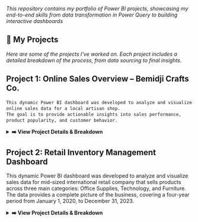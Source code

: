 <p align="center">

*This repository contains my portfolio of Power BI projects, showcasing my end-to-end skills from data transformation in Power Query to building interactive dashboards*

## 🚀 My Projects  
*Here are some of the projects I've worked on. Each project includes a detailed breakdown of the process, from data sourcing to final insights.*

   ## Project 1: Online Sales Overview – Bemidji Crafts Co.
    This dynamic Power BI dashboard was developed to analyze and visualize online sales data for a local artisan shop. 
    The goal is to provide actionable insights into sales performance, product popularity, and customer behavior.

 <details>
  <summary><strong>➡️ View Project Details & Breakdown</strong></summary>

## Key Features & Insights:

       * Executive Summary: At-a-glance KPIs track overall performance, including Total Sales ($15.2K), Number of Transactions (200), and Average Order Value ($75.93).

       * Sales Trend Analysis: A month-over-month comparison visualizes sales performance against the previous month, helping to identify seasonality and growth trends.

       * Product Performance: Bar charts break down sales by category and individual product name, clearly highlighting best-selling items like "Woodcraft" and specific products such as the "Hand-Carved Loon Figurine."

       * Customer Insights: A geographic map visualizes sales by customer location, revealing key markets in Minnesota and surrounding areas.

       * Interactive Filtering: The dashboard is fully interactive, allowing users to filter the data by year, month, product category, and customer location for deeper analysis.

![Skills Used](https://img.shields.io/badge/Skills%20Used%20:-FFFFFF?style=flat-square) ![Power BI](https://img.shields.io/badge/Power%20BI-yellowgreen?style=flat-square) ![DAX](https://img.shields.io/badge/DAX-yellowgreen?style=flat-square) ![Data Modeling](https://img.shields.io/badge/Data%20Modeling-yellowgreen?style=flat-square) ![Data Cleaning](https://img.shields.io/badge/Data%20Cleaning-yellowgreen?style=flat-square) ![ETL](https://img.shields.io/badge/ETL-yellowgreen?style=flat-square) ![Power Query](https://img.shields.io/badge/Power%20Query-yellowgreen?style=flat-square)

  **Dashboard Screenshot** ![**Sales Dashboard Screenshot**](https://github.com/antonjeeva5/power-bi-projects/blob/main/Project%201%3A%20Online%20Sales%20Overview%20%E2%80%93%20Bemidji%20Crafts%20Co./Online%20Sales%20Dashboard%20for%20Bemidji%20Crafts%20Co..png)

 </details>

## Project 2: Retail Inventory Management Dashboard
  This dynamic Power BI dashboard was developed to analyze and visualize sales data for mid-sized international
  retail company that sells products across three main categories: Office Supplies, Technology, and Furniture.
  The data provides a complete picture of the business, covering a four-year period from January 1, 2020, to December 31, 2023.

 <details>
  <summary><strong>➡️ View Project Details & Breakdown</strong></summary>
 
## Key Features & Insights:

       * Key Metrics: This dashboard displays essential summary numbers like Total Sales, Total Profit, and Profit Ratio using card visuals

       * Sales Trend Analysis: A line chart shows the sales trend over time
       
       * Geographic Sales: A map visual highlights sales performance by city

       * Detailed Tables: Tables provide breakdowns of sales by country and by category, showing sales, profit, and profit ratio for each

       * Top Performers: Bar charts display the top five cities by sales and by profit
       
       * Interactive Filters: Users can filter the data by year and month using dropdown slicers

![Skills Used](https://img.shields.io/badge/Skills%20Used%20:-FFFFFF?style=flat-square) ![Power BI](https://img.shields.io/badge/Power%20BI-yellowgreen?style=flat-square) ![DAX](https://img.shields.io/badge/DAX-yellowgreen?style=flat-square) ![Data Modeling](https://img.shields.io/badge/Data%20Modeling-yellowgreen?style=flat-square) ![Data Cleaning](https://img.shields.io/badge/Data%20Cleaning-yellowgreen?style=flat-square) ![ETL](https://img.shields.io/badge/ETL-yellowgreen?style=flat-square) ![Power Query](https://img.shields.io/badge/Power%20Query-yellowgreen?style=flat-square)

   **Dashboard Screenshot** ![**Sales Dashboard Screenshot**](https://github.com/antonjeeva5/power-bi-projects/blob/main/Retail%20store%20sales%20performance/Dashboard.png)

  </details>   

